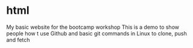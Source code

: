 # html
My basic website for the bootcamp workshop
This is a demo to show people how t use Github and basic git commands in Linux to clone, push and fetch

